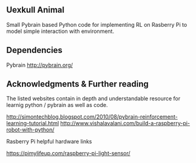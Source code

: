 ## Uexkull Animal

Small Pybrain based Python code for implementing RL on Rasberry Pi to model simple interaction with environment.


## Dependencies

Pybrain http://pybrain.org/


## Acknowledgments & Further reading

The listed websites contain in depth and understandable resource for learnig python / pybrain as well as code.

http://simontechblog.blogspot.com/2010/08/pybrain-reinforcement-learning-tutorial.html
http://www.vishalavalani.com/build-a-raspberry-pi-robot-with-python/

Rasberry Pi helpful hardware links

https://pimylifeup.com/raspberry-pi-light-sensor/



